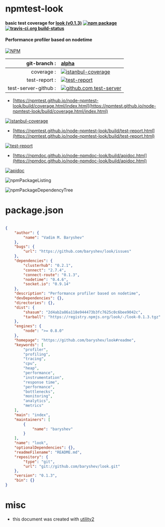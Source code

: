 # npmtest-look

#### basic test coverage for  [look (v0.1.3)](https://github.com/baryshev/look#readme)  [![npm package](https://img.shields.io/npm/v/npmtest-look.svg?style=flat-square)](https://www.npmjs.org/package/npmtest-look) [![travis-ci.org build-status](https://api.travis-ci.org/npmtest/node-npmtest-look.svg)](https://travis-ci.org/npmtest/node-npmtest-look)

#### Performance profiler based on nodetime

[![NPM](https://nodei.co/npm/look.png?downloads=true&downloadRank=true&stars=true)](https://www.npmjs.com/package/look)

| git-branch : | [alpha](https://github.com/npmtest/node-npmtest-look/tree/alpha)|
|--:|:--|
| coverage : | [![istanbul-coverage](https://npmtest.github.io/node-npmtest-look/build/coverage.badge.svg)](https://npmtest.github.io/node-npmtest-look/build/coverage.html/index.html)|
| test-report : | [![test-report](https://npmtest.github.io/node-npmtest-look/build/test-report.badge.svg)](https://npmtest.github.io/node-npmtest-look/build/test-report.html)|
| test-server-github : | [![github.com test-server](https://npmtest.github.io/node-npmtest-look/GitHub-Mark-32px.png)](https://npmtest.github.io/node-npmtest-look/build/app/index.html) | | build-artifacts : | [![build-artifacts](https://npmtest.github.io/node-npmtest-look/glyphicons_144_folder_open.png)](https://github.com/npmtest/node-npmtest-look/tree/gh-pages/build)|

- [https://npmtest.github.io/node-npmtest-look/build/coverage.html/index.html](https://npmtest.github.io/node-npmtest-look/build/coverage.html/index.html)

[![istanbul-coverage](https://npmtest.github.io/node-npmtest-look/build/screenCapture.buildCi.browser.%252Ftmp%252Fbuild%252Fcoverage.lib.html.png)](https://npmtest.github.io/node-npmtest-look/build/coverage.html/index.html)

- [https://npmtest.github.io/node-npmtest-look/build/test-report.html](https://npmtest.github.io/node-npmtest-look/build/test-report.html)

[![test-report](https://npmtest.github.io/node-npmtest-look/build/screenCapture.buildCi.browser.%252Ftmp%252Fbuild%252Ftest-report.html.png)](https://npmtest.github.io/node-npmtest-look/build/test-report.html)

- [https://npmdoc.github.io/node-npmdoc-look/build/apidoc.html](https://npmdoc.github.io/node-npmdoc-look/build/apidoc.html)

[![apidoc](https://npmdoc.github.io/node-npmdoc-look/build/screenCapture.buildCi.browser.%252Ftmp%252Fbuild%252Fapidoc.html.png)](https://npmdoc.github.io/node-npmdoc-look/build/apidoc.html)

![npmPackageListing](https://npmtest.github.io/node-npmtest-look/build/screenCapture.npmPackageListing.svg)

![npmPackageDependencyTree](https://npmtest.github.io/node-npmtest-look/build/screenCapture.npmPackageDependencyTree.svg)



# package.json

```json

{
    "author": {
        "name": "Vadim M. Baryshev"
    },
    "bugs": {
        "url": "https://github.com/baryshev/look/issues"
    },
    "dependencies": {
        "clusterhub": "0.2.1",
        "connect": "2.7.4",
        "connect-route": "0.1.3",
        "nodetime": "0.4.6",
        "socket.io": "0.9.14"
    },
    "description": "Performance profiler based on nodetime",
    "devDependencies": {},
    "directories": {},
    "dist": {
        "shasum": "2d4ab2a86a118e944473b3fc7625c0c6bee9042c",
        "tarball": "https://registry.npmjs.org/look/-/look-0.1.3.tgz"
    },
    "engines": {
        "node": ">= 0.8.0"
    },
    "homepage": "https://github.com/baryshev/look#readme",
    "keywords": [
        "profiler",
        "profiling",
        "tracing",
        "cpu",
        "heap",
        "performance",
        "instrumentation",
        "response time",
        "performance",
        "bottlenecks",
        "monitoring",
        "analytics",
        "metrics"
    ],
    "main": "index",
    "maintainers": [
        {
            "name": "baryshev"
        }
    ],
    "name": "look",
    "optionalDependencies": {},
    "readmeFilename": "README.md",
    "repository": {
        "type": "git",
        "url": "git://github.com/baryshev/look.git"
    },
    "version": "0.1.3",
    "bin": {}
}
```



# misc
- this document was created with [utility2](https://github.com/kaizhu256/node-utility2)
